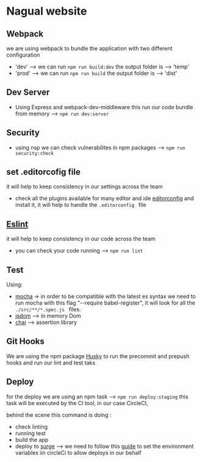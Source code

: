 # Nagual website


## Webpack
we are using webpack to bundle the application with two different configuration
* 'dev' --> we can run  ``` npm run build:dev ```  the output folder is --> 'temp'
* 'prod' --> we can run   ``` npm run build ```  the output folder is --> 'dist'

## Dev Server
* Using Express and webpack-dev-middleware this run our code bundle from memory --> ``` npm run dev:server ```

 ## Security
* using nsp we can check vulnerabilites in npm packages --> ``` npm run security:check ```

## set .editorcofig file
it will help to keep consistency in our settings across the team

* check all the plugins available for many editor and ide [editorconfig](http://editorconfig.org/#download) and install it, it will help to handle the ```.editorconfig ```  file


## [Eslint](http://eslint.org/docs/user-guide/configuring)
it will help to keep consistency in our code across the team
* you can check your code running  --> ``` npm run lint ```


## Test
Using:
* [mocha](https://mochajs.org/) -> in order to be compatible with the latest es syntax we need to run mocha with this flag "--require babel-register", it will look for all the ``` ./src/**/*.spec.js  ```  files.
* [jsdom](https://github.com/tmpvar/jsdom) --> in memory Dom
* [chai](http://chaijs.com/) --> assertion library

## Git Hooks
We are using the npm package [Husky](https://github.com/typicode/husky) to run the precommit and prepush hooks and run our lint and test taks

## Deploy

for the deploy we are using an npm task  --> ``` npm run deploy:staging ``` this task will be executed by the CI tool, in our case CircleCI,

behind the scene this command is doing :
* check linting
* running test
* build the app
* deploy to [surge](https://surge.sh/)  --> we need to follow this [guide](https://surge.sh/help/integrating-with-travis-ci) to set the environment variables iin circleCi to allow deploys in our behalf
